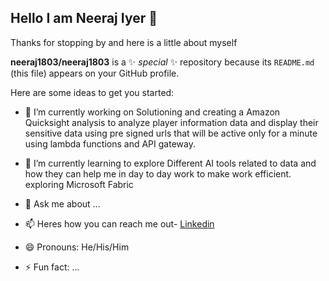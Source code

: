 ## Hello I am Neeraj Iyer 👋
Thanks for stopping by and here is a little about myself

**neeraj1803/neeraj1803** is a ✨ _special_ ✨ repository because its `README.md` (this file) appears on your GitHub profile.

Here are some ideas to get you started:

- 🔭 I’m currently working on
           Solutioning and creating a Amazon Quicksight analysis to analyze player information data and display their sensitive data using pre signed urls that will be active only for a minute using lambda functions and API gateway.
  
- 🌱 I’m currently learning to explore
            Different AI tools related to data and how they can help me in day to day work to make work efficient.
            exploring Microsoft Fabric 


- 💬 Ask me about ...
- 📫 Heres how you can reach me out- [Linkedin](https://www.linkedin.com/in/neerajiyer)

- 😄 Pronouns: He/His/Him
- ⚡ Fun fact: ...
